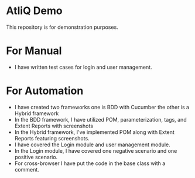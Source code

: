 # AtliQ Demo 
This repository is for demonstration purposes.

# For Manual
* I have written test cases for login and user management.

# For Automation
* I have created two frameworks one is BDD with Cucumber the other is a Hybrid framework
* In the BDD framework, I have utilized POM, parameterization, tags, and Extent Reports with screenshots
* In the Hybrid framework, I've implemented POM along with Extent Reports featuring screenshots.
* I have covered the Login module and user management module.
* In the Login module, I have covered one negative scenario and one positive scenario.
* For cross-browser I have put the code in the base class with a comment.
